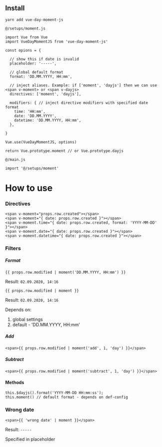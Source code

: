 ## Install
```
yarn add vue-day-moment-js
```

`@/setups/moment.js`

```
import Vue from Vue
import VueDayMomentJS from 'vue-day-moment-js'

const opions = {

  // show this if date is invalid
  placeholder: '-----', 
  
  // global default format
  format: 'DD.MM.YYYY, HH:mm', 
  
  // inject aliases. Example: if ['moment', 'dayjs'] then we can use  <span v-moment> or <span v-dayjs>
  directives: ['moment', 'dayjs'], 
  
  modifiers: { // inject directive modifiers with specified date format
    time: 'HH:mm',
    date: 'DD.MM.YYYY', 
    datetime: 'DD.MM.YYYY, HH:mm',
  },
  
}

Vue.use(VueDayMomentJS, options) 

return Vue.prototype.moment // or Vue.prototype.dayjs
```

`@/main.js`
```
import '@/setups/moment'
```


# How to use 

### Directives

```
<span v-moment="props.row.created"></span>
<span v-moment="{ date: props.row.created }"></span>
<span v-moment.time="{ date: props.row.created, format: 'YYYY-MM-DD' }"></span>
<span v-moment.date="{ date: props.row.created }"></span>
<span v-moment.datetime="{ date: props.row.created }"></span>
```

### Filters

##### Format

```
{{ props.row.modified | moment('DD.MM.YYYY, HH:mm') }} 
```
Result: `02.09.2020, 14:16`
```
{{ props.row.modified | moment }}
```
Result: `02.09.2020, 14:16`

Depends on:
1) global settings
2) default - 'DD.MM.YYYY, HH:mm'

##### Add
```
<span>{{ props.row.modified | moment('add', 1, 'day') }}</span>
```
##### Subtract
```
<span>{{ props.row.modified | moment('subtract', 1, 'day') }}</span>
```

#### Methods
```
this.$dayjs().format('YYYY-MM-DD HH:mm:ss');
this.moment() // default format - depends on def-config
```
### Wrong date
```
<span>{{ 'wrong date' | moment }}</span>
```
Result: `-----`

Specified in placeholder

